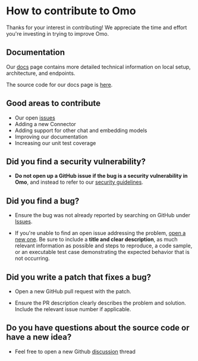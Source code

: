 # How to contribute to Omo

Thanks for your interest in contributing! We appreciate the time and effort
you're investing in trying to improve Omo.

## Documentation

Our [docs](https://docs.helloomo.ai) page contains more
detailed technical information on local setup, architecture, and endpoints.

The source code for our docs page is [here](https://github.com/omo-ai/docs).

## Good areas to contribute

* Our open [issues](https://github.com/omo-ai/omo/issues) 
* Adding a new Connector
* Adding support for other chat and embedding models
* Improving our documentation
* Increasing our unit test coverage

## Did you find a security vulnerability?

* **Do not open up a GitHub issue if the bug is a security vulnerability
  in Omo**, and instead to refer to our [security guidelines](https://github.com/omo-ai/omo/blob/main/SECURITY.md).

## Did you find a bug?

* Ensure the bug was not already reported by searching on GitHub under [Issues](https://github.com/omo-ai/omo/issues).

* If you're unable to find an open issue addressing the problem, [open a new one](https://github.com/omo-ai/omo/issues/new). Be sure to include a **title and clear description**, as much relevant information as possible and steps to reproduce, a code sample, or an executable test case demonstrating the expected behavior that is not occurring.

## Did you write a patch that fixes a bug?

* Open a new GitHub pull request with the patch.

* Ensure the PR description clearly describes the problem and solution. Include the relevant issue number if applicable.

## Do you have questions about the source code or have a new idea?

* Feel free to open a new Github [discussion](https://github.com/omo-ai/omo/discussions) thread
